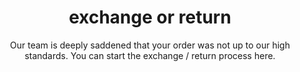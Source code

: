 ---
title: "exchange or return"
subtitle: "Our team is deeply saddened that your order was not up to our high standards. You can start the exchange / return process here."
---